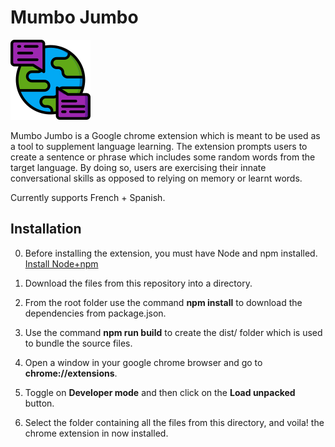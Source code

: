 # Mumbo Jumbo

![World Chatting](assets/worldText128.png)

Mumbo Jumbo is a Google chrome extension which is meant to be used as a tool to supplement language learning. The extension prompts users to create a sentence or phrase which includes some random words from the target language. By doing so, users are exercising their innate conversational skills as opposed to relying on memory or learnt words.


Currently supports French + Spanish.

## Installation

0. Before installing the extension, you must have Node and npm installed. [Install Node+npm](https://nodejs.org/)

1. Download the files from this repository into a directory.

2. From the root folder use the command **npm install** to download the dependencies from package.json.

3. Use the command **npm run build** to create the dist/ folder which is used to bundle the source files.

4. Open a window in your google chrome browser and go to **chrome://extensions**.

5. Toggle on **Developer mode** and then click on the **Load unpacked** button.

6. Select the folder containing all the files from this directory, and voila! the chrome extension in now installed.
